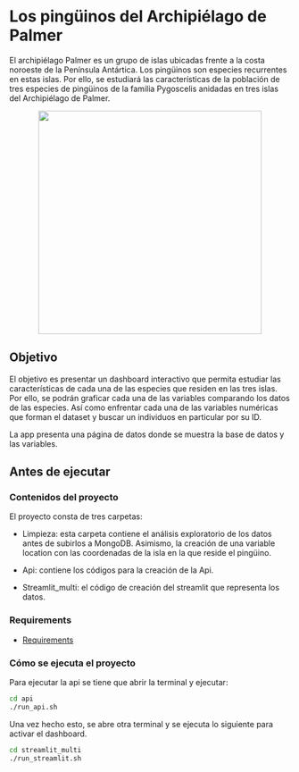 # Los pingüinos del Archipiélago de Palmer


El archipiélago Palmer es un grupo de islas ubicadas frente a la costa noroeste de la Península Antártica. Los pingüinos son especies recurrentes en estas islas. Por ello, se estudiará las características de la población de tres especies de pingüinos de la familia Pygoscelis anidadas en tres islas del Archipiélago de Palmer.



<p align="center">
  <img src="https://allisonhorst.github.io/palmerpenguins/reference/figures/lter_penguins.png" width="400">
</p>

## Objetivo


El objetivo es presentar un dashboard interactivo que permita estudiar las características de cada una de las especies que residen en las tres islas. Por ello, se podrán graficar cada una de las variables comparando los datos de las especies. Así como enfrentar cada una de las variables numéricas que forman el dataset y buscar un individuos en particular por su ID.

La app presenta una página de datos donde se muestra la base de datos y  las variables.


## Antes de ejecutar

### Contenidos del proyecto

El proyecto consta de tres carpetas:

* Limpieza: esta carpeta contiene el análisis exploratorio de los datos antes de subirlos a MongoDB. Asimismo, la creación de una variable location con las coordenadas de la isla en la que reside el pingüino.

* Api: contiene los códigos para la creación de la Api.

* Streamlit_multi: el código de creación del streamlit que representa los datos.



### Requirements
* [Requirements](https://github.com/teresababio/Project_Penguin/blob/main/requirements.txt)
### Cómo se ejecuta el proyecto

Para ejecutar la api se tiene que abrir la terminal y ejecutar:

```bash
cd api
./run_api.sh
```

Una vez hecho esto, se abre otra terminal y se ejecuta lo siguiente para activar el dashboard.

```bash
cd streamlit_multi
./run_streamlit.sh
```
